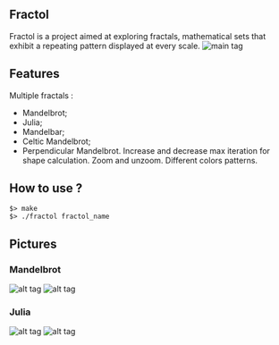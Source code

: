 Fractol
--------------------------------------------

Fractol is a project aimed at exploring fractals, mathematical sets that exhibit a repeating pattern displayed at every scale.
![main tag](image/main.png)

## Features

Multiple fractals : 
  - Mandelbrot;
  - Julia;
  - Mandelbar;
  - Celtic Mandelbrot;
  - Perpendicular Mandelbrot.
Increase and decrease max iteration for shape calculation.
Zoom and unzoom.
Different colors patterns.

## How to use ?

```
$> make
$> ./fractol fractol_name
```

## Pictures
### Mandelbrot

![alt tag](image/Mandel_ex1.png)
![alt tag](image/Mandel_ex2.png)

### Julia
![alt tag](image/Julia_ex1.png)
![alt tag](image/Julia_ex2.png)

